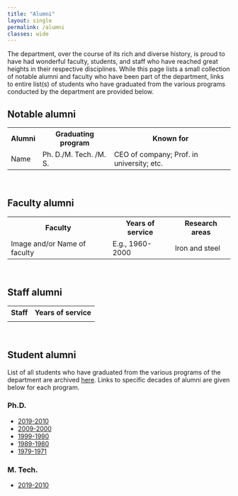 ```yaml
---
title: "Alumni"
layout: single
permalink: /alumni
classes: wide
---
```

<p>
The department, over the course of its rich and diverse history, is proud to have had wonderful faculty, students, and staff who have reached great heights in their respective disciplines. While this page lists a small collection of notable alumni and faculty who have been part of the department, links to entire list(s) of students who have graduated from the various programs conducted by the department are provided below. 
</p>

## Notable alumni
<table>
<tbody>
<tr>
<th>Alumni</th>
<th>Graduating program</th>
<th>Known for</th>
</tr>
<tr>
<td>Name</td>
<td>Ph. D./M. Tech. /M. S. </td>
<td>CEO of company; Prof. in university; etc.</td>
</tr>
</tbody>
</table>
<br>

## Faculty alumni
<table>
<tbody>
<tr>
<th>Faculty</th>
<th>Years of service</th>
<th>Research areas</th>
</tr>
<tr>
<td>Image and/or Name of faculty</td>
<td>E.g., 1960-2000</td>
<td>Iron and steel</td>
</tr>
</tbody>
</table>
<br>

## Staff alumni
<table>
<tbody>
<tr>
<th>Staff</th>
<th>Years of service</th>
</tr>
<tr>
<td></td>
<td></td>
</tr>
</tbody>
</table>
<br>

## Student alumni
List of all students who have graduated from the various programs of the department are archived <a href="{{ site.baseurl }}/alumni-archive">here</a>. Links to specific decades of alumni are given below for each program.

### Ph.D.
<ul>
<li><a href="{{ site.baseurl }}/alumni-archive/#2019-2010">2019-2010</a></li>
<li><a href="{{ site.baseurl }}/alumni-archive/#2009-2000">2009-2000</a></li>
<li><a href="{{ site.baseurl }}/alumni-archive/#1999-1990">1999-1990</a></li>
<li><a href="{{ site.baseurl }}/alumni-archive/#1989-1980">1989-1980</a></li>
<li><a href="{{ site.baseurl }}/alumni-archive/#1989-1980">1979-1971</a></li>
</ul>

### M. Tech.
<ul>
<li><a href="{{ site.baseurl }}/alumni-archive/#2019-2010">2019-2010</a></li>
</ul>

